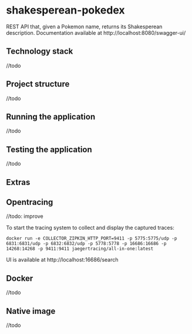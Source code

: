 # shakesperean-pokedex

REST API that, given a Pokemon name, returns its Shakesperean description.
Documentation available at http://localhost:8080/swagger-ui/

## Technology stack
//todo

## Project structure
//todo

## Running the application
//todo

## Testing the application
//todo

## Extras
## Opentracing
//todo: improve

To start the tracing system to collect and display the captured traces:

`docker run -e COLLECTOR_ZIPKIN_HTTP_PORT=9411 -p 5775:5775/udp -p 6831:6831/udp -p 6832:6832/udp -p 5778:5778 -p 16686:16686 -p 14268:14268 -p 9411:9411 jaegertracing/all-in-one:latest`

UI is available at http://localhost:16686/search

## Docker
//todo

## Native image
//todo
